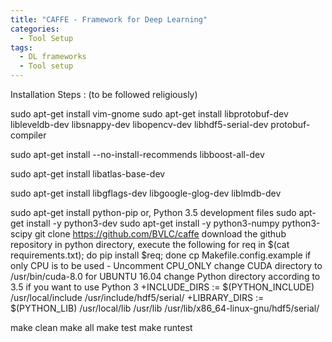 ```yaml
---
title: "CAFFE - Framework for Deep Learning"
categories:
  - Tool Setup
tags:
  - DL frameworks
  - Tool setup
---
```



Installation Steps :
(to be followed religiously) 

sudo apt-get install vim-gnome
sudo apt-get install libprotobuf-dev libleveldb-dev libsnappy-dev libopencv-dev libhdf5-serial-dev protobuf-compiler

sudo apt-get install --no-install-recommends libboost-all-dev

sudo apt-get install libatlas-base-dev 

sudo apt-get install libgflags-dev libgoogle-glog-dev liblmdb-dev

sudo apt-get install python-pip
or, Python 3.5 development files
sudo apt-get install -y python3-dev
sudo apt-get install -y python3-numpy python3-scipy
git clone https://github.com/BVLC/caffe
download the github repository
in python directory, execute the following
for req in $(cat requirements.txt); do pip install $req; done
cp Makefile.config.example
if only CPU is to be used - Uncomment CPU_ONLY 
change CUDA directory to /usr/bin/cuda-8.0 for UBUNTU 16.04
change Python directory according to 3.5 if you want to use Python 3
+INCLUDE_DIRS := $(PYTHON_INCLUDE) /usr/local/include /usr/include/hdf5/serial/
+LIBRARY_DIRS := $(PYTHON_LIB) /usr/local/lib /usr/lib /usr/lib/x86_64-linux-gnu/hdf5/serial/

make clean
make all
make test
make runtest
